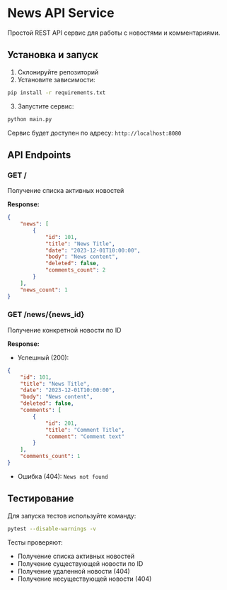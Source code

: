 # News API Service

Простой REST API сервис для работы с новостями и комментариями.

## Установка и запуск

1. Склонируйте репозиторий
2. Установите зависимости:
```bash
pip install -r requirements.txt
```
3. Запустите сервис:
```bash
python main.py
```
Сервис будет доступен по адресу: `http://localhost:8080`

## API Endpoints

### GET /
Получение списка активных новостей

**Response:**
```json
{
    "news": [
        {
            "id": 101,
            "title": "News Title",
            "date": "2023-12-01T10:00:00",
            "body": "News content",
            "deleted": false,
            "comments_count": 2
        }
    ],
    "news_count": 1
}
```

### GET /news/{news_id}
Получение конкретной новости по ID

**Response:**
- Успешный (200):
```json
{
    "id": 101,
    "title": "News Title",
    "date": "2023-12-01T10:00:00",
    "body": "News content",
    "deleted": false,
    "comments": [
        {
            "id": 201,
            "title": "Comment Title",
            "comment": "Comment text"
        }
    ],
    "comments_count": 1
}
```
- Ошибка (404): `News not found`

## Тестирование

Для запуска тестов используйте команду:
```bash
pytest --disable-warnings -v
```

Тесты проверяют:
- Получение списка активных новостей
- Получение существующей новости по ID
- Получение удаленной новости (404)
- Получение несуществующей новости (404)